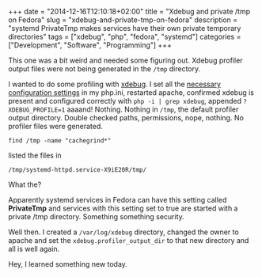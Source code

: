 +++
date = "2014-12-16T12:10:18+02:00"
title = "Xdebug and private /tmp on Fedora"
slug = "xdebug-and-private-tmp-on-fedora"
description = "systemd PrivateTmp makes services have their own private temporary directories"
tags = ["xdebug", "php", "fedora", "systemd"]
categories = ["Development", "Software", "Programming"]
+++
<p>This one was a bit weird and needed some figuring out. Xdebug profiler output files were not being generated in the <code>/tmp</code> directory.<br>

</p>

<p>I wanted to do some profiling with <a href="http://xdebug.org">xdebug</a>. I set all the <a href="http://xdebug.org/docs/all_settings#profiler_enable_trigger">necessary configuration settings</a>  in my php.ini, restarted apache, confirmed xdebug is present and configured correctly with <code>php -i | grep xdebug</code>, appended <code>?XDEBUG_PROFILE=1</code> aaaand! Nothing. Nothing in <code>/tmp</code>, the default profiler output directory. Double checked paths, permissions, nope, nothing. No profiler files were generated.</p>

<p><code>find /tmp -name "cachegrind*"</code></p>

<p> listed the files in</p>

<p><code>/tmp/systemd-httpd.service-X9iE20R/tmp/</code></p>

<p>What the?</p>

<p>Apparently systemd services in Fedora can have this setting called <b>PrivateTmp</b> and services with this setting set to true are started with a private /tmp directory. Something something security.</p>

<p>Well then. I created a <code>/var/log/xdebug</code> directory, changed the owner to apache and set the <code>xdebug.profiler_output_dir</code> to that new directory and all is well again.</p>

<p>Hey, I learned something new today.<br>

</p>
